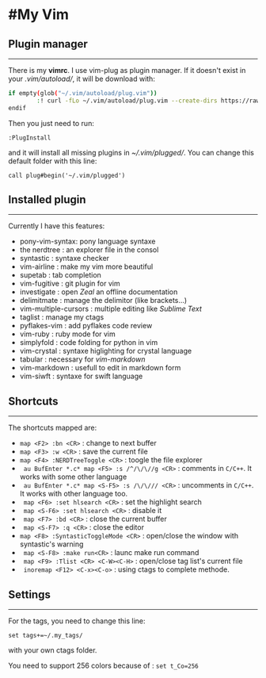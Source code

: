 #My Vim 
======

## Plugin manager
-----------------

There is my **vimrc**. I use vim-plug as plugin manager. If it doesn't exist in your _.vim/autoload/_, it will be download with:
```bash
if empty(glob("~/.vim/autoload/plug.vim"))
		:! curl -fLo ~/.vim/autoload/plug.vim --create-dirs https://raw.githubusercontent.com/junegunn/vim-plug/master/plug.vim
endif
```
Then you just need to run:
``` vimrc
:PlugInstall
```
and it will install all missing plugins in _~/.vim/plugged/_. You can change this default folder with this line:
``` vimrc
call plug#begin('~/.vim/plugged')
```

## Installed plugin
-------------------

Currently I have this features:

* pony-vim-syntax: pony language syntaxe
* the nerdtree : an explorer file in the consol
* syntastic : syntaxe checker 
* vim-airline : make my vim more beautiful
* supetab : tab completion
* vim-fugitive : git plugin for vim
* investigate : open *Zeal* an offline documentation
* delimitmate : manage the delimitor (like brackets...)
* vim-multiple-cursors : multiple editing like *Sublime Text*
* taglist : manage my ctags
* pyflakes-vim : add pyflakes code review
* vim-ruby : ruby mode for vim
* simplyfold : code folding for python in vim
* vim-crystal : syntaxe higlighting for crystal language
* tabular : necessary for _vim-markdown_
* vim-markdown : usefull to edit in markdown form
* vim-siwft : syntaxe for swift language


## Shortcuts
------------

The shortcuts mapped are:

* `` map <F2> :bn <CR> `` : change to next buffer
* `` map <F3> :w <CR> `` : save the current file
* `` map <F4> :NERDTreeToggle <CR> `` : toogle the file explorer
* `` au BufEnter *.c* map <F5> :s /^/\/\//g <CR>`` : comments in ``C/C++``. It works with some other language
* `` au BufEnter *.c* map <S-F5> :s /\/\/// <CR>`` : uncomments in ``C/C++``. It works with other language too.
* `` map <F6> :set hlsearch <CR>`` : set the highlight search
* `` map <S-F6> :set hlsearch <CR>`` : disable it
* `` map <F7> :bd <CR>`` : close the current buffer
* `` map <S-F7> :q <CR>`` : close the editor
* `` map <F8> :SyntasticToggleMode <CR> `` : open/close the window with syntastic's warning
* `` map <S-F8> :make run<CR>`` : launc make run command
* `` map <F9> :Tlist <CR> <C-W><C-H>`` : open/close tag list's current file
* `` inoremap <F12> <C-x><C-o>`` : using ctags to complete methode.

## Settings
-----------

For the tags, you need to change this line:
``` vimrc
set tags+=~/.my_tags/
```
with your own ctags folder.

You need to support 256 colors because of : ``set t_Co=256``
